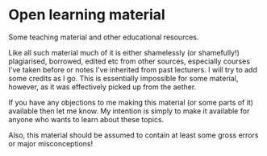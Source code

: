 # Open learning material
Some teaching material and other educational resources.

Like all such material much of it is either shamelessly (or shamefully!) plagiarised, borrowed, edited etc from other sources, especially courses I've taken before or notes I've inherited from past lecturers. I will try to add some credits as I go. This is essentially impossible for some material, however, as it was effectively picked up from the aether.

If you have any objections to me making this material (or some parts of it) available then let me know. My intention is simply to make it available for anyone who wants to learn about these topics.

Also, this material should be assumed to contain at least some gross errors or major misconceptions!